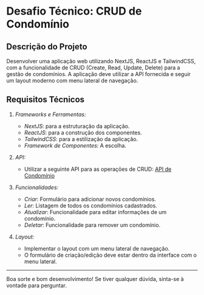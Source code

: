 # Desafio Técnico: CRUD de Condomínio

## Descrição do Projeto

Desenvolver uma aplicação web utilizando NextJS, ReactJS e TailwindCSS, com a funcionalidade de CRUD (Create, Read, Update, Delete) para a gestão de condomínios. A aplicação deve utilizar a API fornecida e seguir um layout moderno com menu lateral de navegação.

## Requisitos Técnicos

1. *Frameworks e Ferramentas:*
   - *NextJS*: para a estruturação da aplicação.
   - *ReactJS*: para a construção dos componentes.
   - *TailwindCSS*: para a estilização da aplicação.
   - *Framework de Componentes*: A escolha.

2. *API:*
   - Utilizar a seguinte API para as operações de CRUD:
     [API de Condomínio](https://administradora-digital-run1-mfrrjeldtq-uc.a.run.app/swagger/index.html)

3. *Funcionalidades:*
   - *Criar*: Formulário para adicionar novos condomínios.
   - *Ler*: Listagem de todos os condomínios cadastrados.
   - *Atualizar*: Funcionalidade para editar informações de um condomínio.
   - *Deletar*: Funcionalidade para remover um condomínio.

4. *Layout:*
   - Implementar o layout com um menu lateral de navegação.
   - O formulário de criação/edição deve estar dentro da interface com o menu lateral.

---

Boa sorte e bom desenvolvimento! Se tiver qualquer dúvida, sinta-se à vontade para perguntar.
